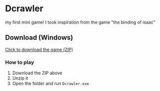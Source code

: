 # Dcrawler
my first mini game! 
I took inspiration from the game "the binding of isaac" 

## Download (Windows)
[Click to download the game (ZIP)](https://myvuwac-my.sharepoint.com/:u:/g/personal/joffeguy_myvuw_ac_nz/EcpSbWF1K2tLjUe8BLmTkcMBcxurlVpox-mJjvpFWJSX-A?e=qwrJY4)

### How to play
1. Download the ZIP above
2. Unzip it
3. Open the folder and run `Dcrawler.exe` 
